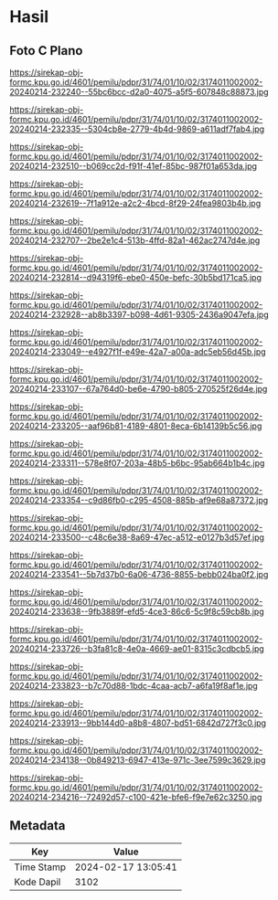 # Hasil

## Foto C Plano

https://sirekap-obj-formc.kpu.go.id/4601/pemilu/pdpr/31/74/01/10/02/3174011002002-20240214-232240--55bc6bcc-d2a0-4075-a5f5-607848c88873.jpg

https://sirekap-obj-formc.kpu.go.id/4601/pemilu/pdpr/31/74/01/10/02/3174011002002-20240214-232335--5304cb8e-2779-4b4d-9869-a611adf7fab4.jpg

https://sirekap-obj-formc.kpu.go.id/4601/pemilu/pdpr/31/74/01/10/02/3174011002002-20240214-232510--b069cc2d-f91f-41ef-85bc-987f01a653da.jpg

https://sirekap-obj-formc.kpu.go.id/4601/pemilu/pdpr/31/74/01/10/02/3174011002002-20240214-232619--7f1a912e-a2c2-4bcd-8f29-24fea9803b4b.jpg

https://sirekap-obj-formc.kpu.go.id/4601/pemilu/pdpr/31/74/01/10/02/3174011002002-20240214-232707--2be2e1c4-513b-4ffd-82a1-462ac2747d4e.jpg

https://sirekap-obj-formc.kpu.go.id/4601/pemilu/pdpr/31/74/01/10/02/3174011002002-20240214-232814--d94319f6-ebe0-450e-befc-30b5bd171ca5.jpg

https://sirekap-obj-formc.kpu.go.id/4601/pemilu/pdpr/31/74/01/10/02/3174011002002-20240214-232928--ab8b3397-b098-4d61-9305-2436a9047efa.jpg

https://sirekap-obj-formc.kpu.go.id/4601/pemilu/pdpr/31/74/01/10/02/3174011002002-20240214-233049--e4927f1f-e49e-42a7-a00a-adc5eb56d45b.jpg

https://sirekap-obj-formc.kpu.go.id/4601/pemilu/pdpr/31/74/01/10/02/3174011002002-20240214-233107--67a764d0-be6e-4790-b805-270525f26d4e.jpg

https://sirekap-obj-formc.kpu.go.id/4601/pemilu/pdpr/31/74/01/10/02/3174011002002-20240214-233205--aaf96b81-4189-4801-8eca-6b14139b5c56.jpg

https://sirekap-obj-formc.kpu.go.id/4601/pemilu/pdpr/31/74/01/10/02/3174011002002-20240214-233311--578e8f07-203a-48b5-b6bc-95ab664b1b4c.jpg

https://sirekap-obj-formc.kpu.go.id/4601/pemilu/pdpr/31/74/01/10/02/3174011002002-20240214-233354--c9d86fb0-c295-4508-885b-af9e68a87372.jpg

https://sirekap-obj-formc.kpu.go.id/4601/pemilu/pdpr/31/74/01/10/02/3174011002002-20240214-233500--c48c6e38-8a69-47ec-a512-e0127b3d57ef.jpg

https://sirekap-obj-formc.kpu.go.id/4601/pemilu/pdpr/31/74/01/10/02/3174011002002-20240214-233541--5b7d37b0-6a06-4736-8855-bebb024ba0f2.jpg

https://sirekap-obj-formc.kpu.go.id/4601/pemilu/pdpr/31/74/01/10/02/3174011002002-20240214-233638--9fb3889f-efd5-4ce3-86c6-5c9f8c59cb8b.jpg

https://sirekap-obj-formc.kpu.go.id/4601/pemilu/pdpr/31/74/01/10/02/3174011002002-20240214-233726--b3fa81c8-4e0a-4669-ae01-8315c3cdbcb5.jpg

https://sirekap-obj-formc.kpu.go.id/4601/pemilu/pdpr/31/74/01/10/02/3174011002002-20240214-233823--b7c70d88-1bdc-4caa-acb7-a6fa19f8af1e.jpg

https://sirekap-obj-formc.kpu.go.id/4601/pemilu/pdpr/31/74/01/10/02/3174011002002-20240214-233913--9bb144d0-a8b8-4807-bd51-6842d727f3c0.jpg

https://sirekap-obj-formc.kpu.go.id/4601/pemilu/pdpr/31/74/01/10/02/3174011002002-20240214-234138--0b849213-6947-413e-971c-3ee7599c3629.jpg

https://sirekap-obj-formc.kpu.go.id/4601/pemilu/pdpr/31/74/01/10/02/3174011002002-20240214-234216--72492d57-c100-421e-bfe6-f9e7e62c3250.jpg


## Metadata

| Key        | Value               |
| ---------- | ------------------- |
| Time Stamp | 2024-02-17 13:05:41 |
| Kode Dapil | 3102                |




